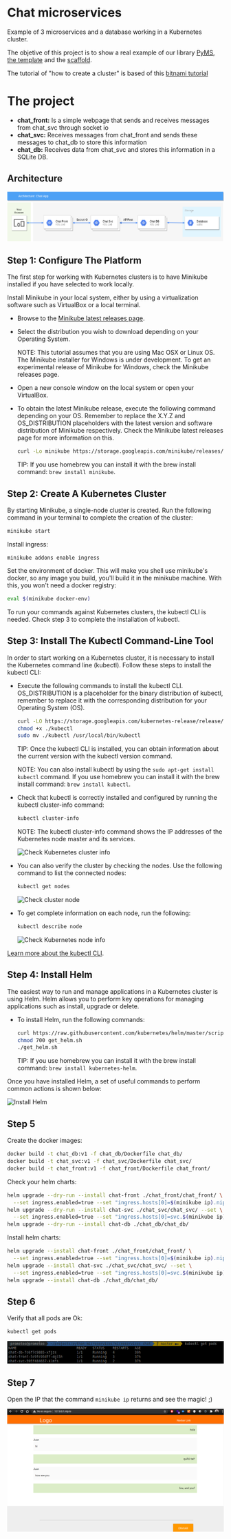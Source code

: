 # Chat microservices

Example of 3 microservices and a database working in a Kubernetes cluster.

The objetive of this project is to show a real example of our library [PyMS](https://github.com/python-microservices/pyms),
 [the template](https://github.com/python-microservices/microservices-template) and
the [scaffold](https://github.com/python-microservices/microservices-scaffold).

The tutorial of "how to create a cluster" is based of this [bitnami tutorial](https://docs.bitnami.com/kubernetes/get-started-kubernetes/)

# The project
- **chat_front:** Is a simple webpage that sends and receives messages from chat_svc through socket io
- **chat_svc:** Receives messages from chat_front and sends these messages to  chat_db to store this information
- **chat_db:** Receives data from chat_svc and stores this information in a SQLite DB.

## Architecture

![](docs/imgs/architecture.png)


## Step 1: Configure The Platform
The first step for working with Kubernetes clusters is to have Minikube installed if you have selected to work locally.

Install Minikube in your local system, either by using a virtualization software such as VirtualBox or a local terminal.

* Browse to the [Minikube latest releases page](https://github.com/kubernetes/minikube/releases).

* Select the distribution you wish to download depending on your Operating System.

  NOTE: This tutorial assumes that you are using Mac OSX or Linux OS. The Minikube installer for Windows is under development. To get an experimental release of Minikube for Windows, check the Minikube releases page.

* Open a new console window on the local system or open your VirtualBox.

* To obtain the latest Minikube release, execute the following command depending on your OS. Remember to replace the X.Y.Z and OS_DISTRIBUTION placeholders with the latest version and software distribution of Minikube respectively. Check the Minikube latest releases page for more information on this.

  ```bash
  curl -Lo minikube https://storage.googleapis.com/minikube/releases/vX.Y.Z/minikube-OS_DISTRIBUTION-amd64 && chmod +x minikube && sudo mv minikube /usr/local/bin/
  ```

  TIP: If you use homebrew you can install it with the brew install command: `brew install minikube`.

## Step 2: Create A Kubernetes Cluster
By starting Minikube, a single-node cluster is created. Run the following command in your terminal to complete the creation of the cluster:

```bash
minikube start
```


Install ingress:

```
minikube addons enable ingress
```

Set the environment of docker. This will make you shell use minikube's docker, so any image you build, you'll build it in the minikube machine. With this, you won't need a docker registry:
```bash
eval $(minikube docker-env)
```

To run your commands against Kubernetes clusters, the kubectl CLI is needed. Check step 3 to complete the installation of kubectl.

## Step 3: Install The Kubectl Command-Line Tool
In order to start working on a Kubernetes cluster, it is necessary to install the Kubernetes command line (kubectl). Follow these steps to install the kubectl CLI:

* Execute the following commands to install the kubectl CLI. OS_DISTRIBUTION is a placeholder for the binary distribution of kubectl, remember to replace it with the corresponding distribution for your Operating System (OS).

  ```bash
  curl -LO https://storage.googleapis.com/kubernetes-release/release/$(curl -s https://storage.googleapis.com/kubernetes-release/release/stable.txt)/bin/OS_DISTRIBUTION/amd64/kubectl
  chmod +x ./kubectl
  sudo mv ./kubectl /usr/local/bin/kubectl
  ```
  
  TIP: Once the kubectl CLI is installed, you can obtain information about the current version with the kubectl version command.

  NOTE: You can also install kubectl by using the `sudo apt-get install kubectl` command. If you use homebrew you can install it with the brew install command: `brew install kubectl`.

* Check that kubectl is correctly installed and configured by running the kubectl cluster-info command:

  ```bash
  kubectl cluster-info
  ```
  
  NOTE: The kubectl cluster-info command shows the IP addresses of the Kubernetes node master and its services.

  ![Check Kubernetes cluster info](https://docs.bitnami.com/images/img/platforms/kubernetes/k8-tutorial-31.png)

* You can also verify the cluster by checking the nodes. Use the following command to list the connected nodes:
  
  ```bash
  kubectl get nodes
  ```
  ![Check cluster node](https://docs.bitnami.com/images/img/platforms/kubernetes/k8-tutorial-32-single.png)


* To get complete information on each node, run the following:

  ```bash
  kubectl describe node
  ```
  ![Check Kubernetes node info](https://docs.bitnami.com/images/img/platforms/kubernetes/k8-tutorial-33.png)

[Learn more about the kubectl CLI](https://kubernetes.io/docs/user-guide/kubectl-overview/).

## Step 4: Install Helm 
The easiest way to run and manage applications in a Kubernetes cluster is using Helm. Helm allows you to perform key operations for managing applications such as install, upgrade or delete.

* To install Helm, run the following commands:

  ```bash
  curl https://raw.githubusercontent.com/kubernetes/helm/master/scripts/get > get_helm.sh
  chmod 700 get_helm.sh
  ./get_helm.sh
  ```
  
  TIP: If you use homebrew you can install it with the brew install command: `brew install kubernetes-helm`.

Once you have installed Helm, a set of useful commands to perform common actions is shown below:

![Install Helm](https://docs.bitnami.com/images/img/platforms/kubernetes/k8-tutorial-41.png)

## Step 5

Create the docker images:

  ```bash
  docker build -t chat_db:v1 -f chat_db/Dockerfile chat_db/
  docker build -t chat_svc:v1 -f chat_svc/Dockerfile chat_svc/
  docker build -t chat_front:v1 -f chat_front/Dockerfile chat_front/
  ```
  
Check your helm charts:

  ```bash
  helm upgrade --dry-run --install chat-front ./chat_front/chat_front/ \
    --set ingress.enabled=true --set "ingress.hosts[0]=$(minikube ip).nip.io"
  helm upgrade --dry-run --install chat-svc ./chat_svc/chat_svc/ --set \
    --set ingress.enabled=true --set "ingress.hosts[0]=svc.$(minikube ip).nip.io"
  helm upgrade --dry-run --install chat-db ./chat_db/chat_db/
  ```

Install helm charts:

  ```bash
  helm upgrade --install chat-front ./chat_front/chat_front/ \
    --set ingress.enabled=true --set "ingress.hosts[0]=$(minikube ip).nip.io"
  helm upgrade --install chat-svc ./chat_svc/chat_svc/ --set \
    --set ingress.enabled=true --set "ingress.hosts[0]=svc.$(minikube ip).nip.io"
  helm upgrade --install chat-db ./chat_db/chat_db/
  ```

## Step 6

Verify that all pods are Ok:

  ```bash
  kubectl get pods
  ```

![](docs/imgs/pods.png)

## Step 7

Open the IP that the command `minikube ip` returns and see the magic! ;)

![](docs/imgs/front_ms.png)
